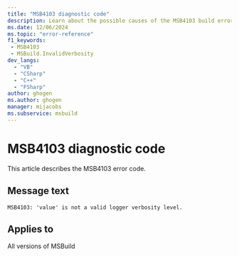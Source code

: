 ```yaml
---
title: "MSB4103 diagnostic code"
description: Learn about the possible causes of the MSB4103 build error, and get troubleshooting tips.
ms.date: 12/06/2024
ms.topic: "error-reference"
f1_keywords:
 - MSB4103
 - MSBuild.InvalidVerbosity
dev_langs:
  - "VB"
  - "CSharp"
  - "C++"
  - "FSharp"
author: ghogen
ms.author: ghogen
manager: mijacobs
ms.subservice: msbuild
---
```


# MSB4103 diagnostic code

<!-- :::ErrorDefinitionDescription::: -->
<!-- :::editable-content name="introDescription"::: -->
This article describes the MSB4103 error code.
<!-- :::editable-content-end::: -->

## Message text

`MSB4103: 'value' is not a valid logger verbosity level.`

<!-- :::editable-content name="postOutputDescription"::: -->
<!--
{StrBegin="MSB4103: "}
-->
<!-- :::editable-content-end::: -->
<!-- :::ErrorDefinitionDescription-end::: -->

## Applies to

All versions of MSBuild
